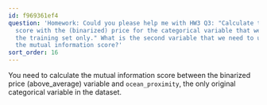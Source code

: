 ```yaml
---
id: f969361ef4
question: 'Homework: Could you please help me with HW3 Q3: "Calculate the mutual information
  score with the (binarized) price for the categorical variable that we have. Use
  the training set only." What is the second variable that we need to use to calculate
  the mutual information score?'
sort_order: 16
---
```


You need to calculate the mutual information score between the binarized price (above_average) variable and `ocean_proximity`, the only original categorical variable in the dataset.